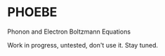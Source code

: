 # PHOEBE
Phonon and Electron Boltzmann Equations

Work in progress, untested, don't use it. Stay tuned.
